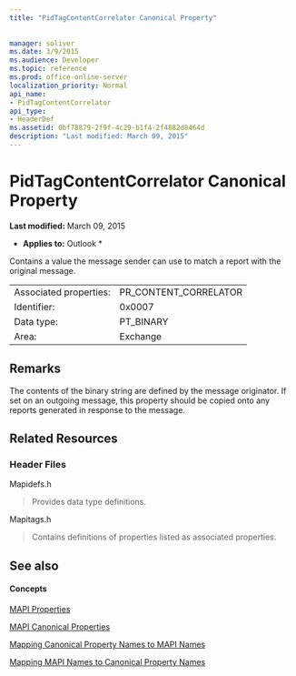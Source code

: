 ```yaml
---
title: "PidTagContentCorrelator Canonical Property"
 
 
manager: soliver
ms.date: 3/9/2015
ms.audience: Developer
ms.topic: reference
ms.prod: office-online-server
localization_priority: Normal
api_name:
- PidTagContentCorrelator
api_type:
- HeaderDef
ms.assetid: 0bf78879-2f9f-4c29-b1f4-2f4882d8464d
description: "Last modified: March 09, 2015"
---
```


# PidTagContentCorrelator Canonical Property

 **Last modified:** March 09, 2015 
  
 * **Applies to:** Outlook * 
  
Contains a value the message sender can use to match a report with the original message.
  
|||
|:-----|:-----|
|Associated properties:  <br/> |PR_CONTENT_CORRELATOR  <br/> |
|Identifier:  <br/> |0x0007  <br/> |
|Data type:  <br/> |PT_BINARY  <br/> |
|Area:  <br/> |Exchange  <br/> |
   
## Remarks

The contents of the binary string are defined by the message originator. If set on an outgoing message, this property should be copied onto any reports generated in response to the message.
  
## Related Resources

### Header Files

Mapidefs.h
  
> Provides data type definitions.
    
Mapitags.h
  
> Contains definitions of properties listed as associated properties.
    
## See also

#### Concepts

[MAPI Properties](mapi-properties.md)
  
[MAPI Canonical Properties](mapi-canonical-properties.md)
  
[Mapping Canonical Property Names to MAPI Names](mapping-canonical-property-names-to-mapi-names.md)
  
[Mapping MAPI Names to Canonical Property Names](mapping-mapi-names-to-canonical-property-names.md)

